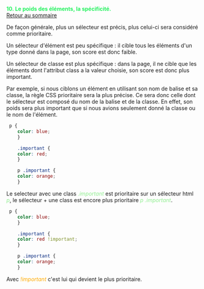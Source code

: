 
<span style="color:#26f260;">**10. Le poids des éléments, la spécificité.**</span><br>
[Retour au sommaire](1-Sommaire.md)<br>

De façon générale, plus un sélecteur est précis, plus celui-ci sera considéré comme prioritaire.<br>

Un sélecteur d'élément est peu spécifique : il cible tous les éléments d'un type donné dans la page, son score est donc faible.<br>

Un sélecteur de classe est plus spécifique : dans la page, il ne cible que les éléments dont l'attribut class a la valeur choisie, son score est donc plus important.<br>

Par exemple, si nous ciblons un élément en utilisant son nom de balise et sa classe, la règle CSS prioritaire sera la plus précise. Ce sera donc celle dont le sélecteur est composé du nom de la balise et de la classe. En effet, son poids sera plus important que si nous avions seulement donné la classe ou le nom de l'élément.<br>
````css
 p {
    color: blue;
    }

    .important {
    color: red;
    }

    p .important {
    color: orange;
    }
````
Le selecteur avec une class <span style="color:lightgreen;">*.important*</span> est prioritaire sur un sélecteur html <span style="color:lightgreen;">*p*</span>, le sélecteur + une class est encore plus prioritaire <span style="color:lightgreen;">*p .important*</span>.
````css
 p {
    color: blue;
    }

    .important {
    color: red !important;
    }

    p .important {
    color: orange;
    }
````
Avec <span style="color:#ffaa00;">*!important*</span> c'est lui qui devient le plus prioritaire.<br>
